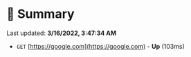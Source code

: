 # 📖 Summary
Last updated: **3/16/2022, 3:47:34 AM**

- `GET` [https://google.com](https://google.com) - **Up** (103ms)
